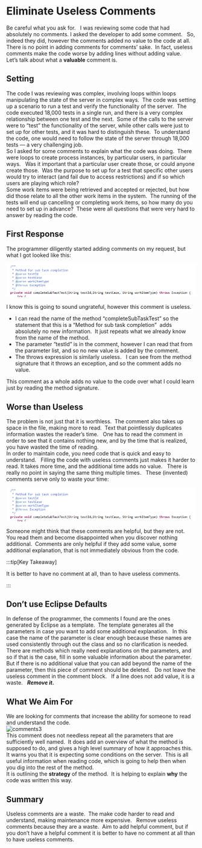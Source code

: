 #  Eliminate Useless Comments

Be careful what you ask for.   I was reviewing some code that had absolutely no comments. I asked the developer to add some comment.   So, indeed they did, however the comments added no value to the code at all.   There is no point in adding comments for comments’ sake.  In fact, useless comments make the code worse by adding lines without adding value.   Let’s talk about what a **valuable** comment is.

## Setting

The code I was reviewing was complex, involving loops within loops manipulating the state of the server in complex ways.  The code was setting up a scenario to run a test and verify the functionality of the server.  The code executed 18,000 tests in a single run, and there is a very complex relationship between one test and the next.  Some of the calls to the server were to “test” the functionality of the server, while other calls were just to set up for other tests, and it was hard to distinguish these.  To understand the code, one would need to follow the state of the server through 18,000 tests — a very challenging job.  
So I asked for some comments to explain what the code was doing.  There were loops to create process instances, by particular users, in particular ways.   Was it important that a particular user create those, or could anyone create those.  Was the purpose to set up for a test that specific other users would try to interact (and fail due to access restrictions) and if so which users are playing which role?  
Some work items were being retrieved and accepted or rejected, but how did those relate to all the other work items in the system.  The running of the tests will end up cancelling or completing work items, so how many do you need to set up in advance?  These were all questions that were very hard to answer by reading the code.

## First Response

The programmer diligently started adding comments on my request, but what I got looked like this:  

![comments](useless-comments-img1.png)  

I know this is going to sound ungrateful, however this comment is useless.

*   I can read the name of the method “completeSubTaskTest” so the statement that this is a “Method for sub task completion”  adds absolutely no new information.  It just repeats what we already know from the name of the method.
*   The parameter “testId” is in the comment, however I can read that from the parameter list, and so no new value is added by the comment.
*   The throws expression is similarly useless.   I can see from the method signature that it throws an exception, and so the comment adds no value.

This comment as a whole adds no value to the code over what I could learn just by reading the method signature.

## Worse than Useless

The problem is not just that it is worthless.  The comment also takes up space in the file, making more to read.  Text that pointlessly duplicates information wastes the reader’s time.   One has to read the comment in order to see that it contains nothing new, and by the time that is realized, you have wasted the time of reading.  
In order to maintain code, you need code that is quick and easy to understand.   Filling the code with useless comments just makes it harder to read. It takes more time, and the additional time adds no value.   There is really no point in saying the same thing multiple times.   These (invented) comments serve only to waste your time:  

![comments2](useless-comments-img1.png) 

Someone might think that these comments are helpful, but they are not.  You read them and become disappointed when you discover nothing additional.  Comments are only helpful if they add some value, some additional explanation, that is not immediately obvious from the code.

:::tip[Key Takeaway]

It is better to have no comment at all, than to have useless comments.

:::

## Don’t use Eclipse Defaults

In defense of the programmer, the comments I found are the ones generated by Eclipse as a template.  The template generates all the parameters in case you want to add some additional explanation.   In this case the name of the parameter is clear enough because these names are used consistently through out the class and so no clarification is needed.  There are methods which really need explanations on the parameters, and so if that is the case, fill in some valuable information about the parameter.  
But if there is no additional value that you can add beyond the name of the parameter, then this piece of comment should be deleted.   Do not leave the useless comment in the comment block.   If a line does not add value, it is a waste.   _**Remove it.**_

## What We Aim For

We are looking for comments that increase the ability for someone to read and understand the code.  
![comments3](https://agiletribe.files.wordpress.com/2019/10/comments3.png)  
This comment does not needless repeat all the parameters that are sufficiently well named.  It does add an overview of what the method is supposed to do, and gives a high level summary of how it approaches this.   It warns you that it is expecting some conditions on the server.  This is all useful information when reading code, which is going to help then when you dig into the rest of the method.  
It is outlining the **strategy** of the method.  It is helping to explain **why** the code was written this way.

## Summary

Useless comments are a waste.  The make code harder to read and understand, making maintenance more expensive.   Remove useless comments because they are a waste.  Aim to add helpful comment, but if you don’t have a helpful comment it is better to have no comment at all than to have useless comments.